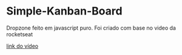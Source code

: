 # Simple-Kanban-Board

Dropzone feito em javascript puro. Foi criado com base no video da rocketseat

[link do vídeo](https://www.youtube.com/watch?v=6wn8hpUcEcM)